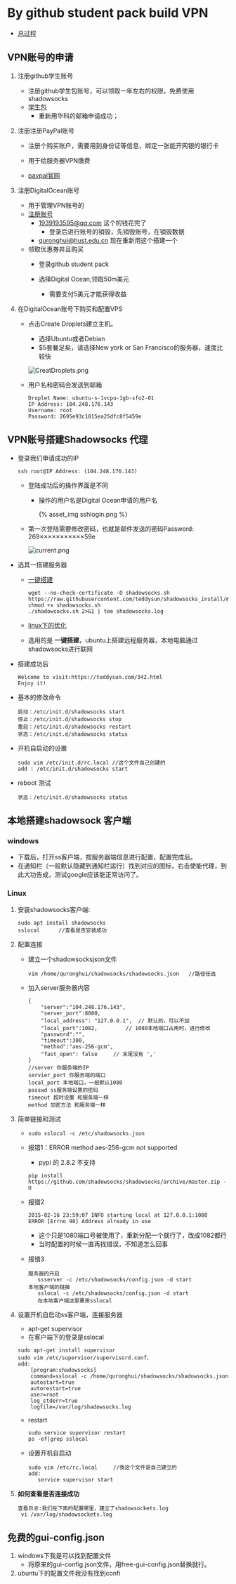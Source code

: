 # By github student pack build VPN
+ [总过程](http://tzaiyang.me/Free-Unlimited-Internet-Access-For-CERNET-Users/)

## VPN账号的申请

1. 注册github学生账号
   + 注册github学生包账号，可以领取一年左右的权限，免费使用shadowsocks
   + [学生包](https://education.github.com/pack)
     + 重新用华科的邮箱申请成功；

2. 注册注册PayPal账号

   + 注册个购买账户，需要用到身份证等信息，绑定一张能开网银的银行卡
   + 用于给服务器VPN缴费

   + [paypal官网](https://www.paypal.com/c2/webapps/mpp/home?locale.x=zh_c2)

3. 注册DigitalOcean账号
   + 用于管理VPN账号的
   + [注册账号](https://www.digitalocean.com/github-students/?utm_medium=partnerships&utm_source=github&utm_campaign=studentdevpack)
     + 1939193595@qq.com 这个的钱花完了
       + 登录后进行账号的销毁，先销毁账号，在销毁数据
     + quronghui@hust.edu.cn 现在重新用这个搭建一个
   + 领取优惠券并且购买
      + 登录github student pack

      + 选择Digital Ocean,领取50m美元
        + 需要支付5美元才能获得收益

4. 在DigitalOcean账号下购买和配置VPS

   + 点击Create Droplets建立主机。

     + 选择Ubuntu或者Debian
     + $5套餐足矣，请选择New york or San Francisco的服务器，速度比较快

     ![CreatDroplets.png](https://github.com/quronghui/shadowsocks/blob/master/CreatDroplets.png)

   + 用户名和密码会发送到邮箱

     ```
     Droplet Name: ubuntu-s-1vcpu-1gb-sfo2-01
     IP Address: 104.248.176.143
     Username: root
     Password: 2695e93c1015ea25dfc8f5459e
     ```

## VPN账号搭建Shadowsocks 代理

+ 登录我们申请成功的IP

  ```
  ssh root@IP Address: (104.248.176.143)	
  ```

  + 登陆成功后的操作界面是不同

    + 操作的用户名是Digital Ocean申请的用户名

      {% asset_img sshlogin.png %}

  + 第一次登陆需要修改密码，也就是邮件发送的密码Password: 269×××××××××××59e

    ![current.png](https://github.com/quronghui/shadowsocks/blob/master/current.png)

+ 选其一搭建服务器

  + [一键搭建](https://teddysun.com/342.html)

    ```
    wget --no-check-certificate -O shadowsocks.sh https://raw.githubusercontent.com/teddysun/shadowsocks_install/master/shadowsocks.sh
    chmod +x shadowsocks.sh
    ./shadowsocks.sh 2>&1 | tee shadowsocks.log
    ```

  + [linux下的优化](https://www.polarxiong.com/archives/Ubuntu-16-04%E4%B8%8BShadowsocks%E6%9C%8D%E5%8A%A1%E5%99%A8%E7%AB%AF%E5%AE%89%E8%A3%85%E5%8F%8A%E4%BC%98%E5%8C%96.html)

  + 选用的是 **一键搭建**，ubuntu上搭建远程服务器，本地电脑通过shadowsocks进行联网

+ 搭建成功后

  ```
  Welcome to visit:https://teddysun.com/342.html
  Enjoy it!
  ```

+ 基本的修改命令

  ```
  启动：/etc/init.d/shadowsocks start
  停止：/etc/init.d/shadowsocks stop
  重启：/etc/init.d/shadowsocks restart
  状态：/etc/init.d/shadowsocks status
  ```

+ 开机自启动的设置

  ```
  sudo vim /etc/init.d/rc.local	//这个文件自己创建的
  add : /etc/init.d/shadowsocks start
  ```

+ reboot 测试

  ```
  状态：/etc/init.d/shadowsocks status
  ```

## 本地搭建shadowsock 客户端

### windows 

+ 下载后，打开ss客户端，按服务器端信息进行配置，配置完成后。
+ 在通知栏（一般默认隐藏到通知栏运行）找到对应的图标，右击使能代理，到此大功告成，测试google应该能正常访问了。

### Linux 

1. 安装shadowsocks客户端:

   ```
   sudo apt install shadowsocks
   sslocal 		//查看是否安装成功
   ```

2. 配置连接

   + 建立一个shadowsocksjson文件

     ```
     vim /home/quronghui/shadowsocks/shadowsocks.json	//路径任选
     ```

   + 加入server服务器内容

     ```
     {
         "server":"104.248.176.143",
         "server_port":8080,
         "local_address": "127.0.0.1",	// 默认的，可以不加
         "local_port":1082,			// 1080本地端口占用时，进行修改
         "password":"",
         "timeout":300,
         "method":"aes-256-gcm",
         "fast_open": false		// 末尾没有 ','
     }
     //server 你服务端的IP
     servier_port 你服务端的端口
     local_port 本地端口，一般默认1080
     passwd ss服务端设置的密码
     timeout 超时设置 和服务端一样
     method 加密方法 和服务端一样
     ```

3. 简单链接和测试

   + ```
     sudo sslocal -c /etc/shadowsocks.json
     ```

   + 报错1：ERROR method aes-256-gcm not supported

     + pypi 的 2.8.2 不支持

     ```
     pip install https://github.com/shadowsocks/shadowsocks/archive/master.zip -U
     ```

   + 报错2 

     ```
     2015-02-16 23:59:07 INFO starting local at 127.0.0.1:1080  
     ERROR [Errno 98] Address already in use
     ```

     + 这个只是1080端口号被使用了，重新分配一个就行了，改成1082都行
     + 当时配置的时候一直再找错误，不知道怎么回事

   + 报错3 

     ```
     服务器的开启
     	ssserver -c /etc/shadowsocks/config.json -d start
     本地客户端的链接
     	sslocal -c /etc/shadowsocks/config.json -d start
     	在本地客户端这里要用sslocal
     ```

4. 设置开机自启动ss客户端，连接服务器

   + apt-get supervisor
   + 在客户端下的登录是sslocal

   ```
   sudo apt-get install supervisor
   sudo vim /etc/supervisor/supervisord.conf、
   add:
       [program:shadowsocks]
       command=sslocal -c /home/quronghui/shadowsocks/shadowsocks.json 
       autostart=true
       autorestart=true
       user=root
       log_stderr=true
       logfile=/var/log/shadowsocks.log
   ```

   + restart

     ```
     sudo service supervisor restart
     ps -ef|grep sslocal
     ```

   + 设置开机自启动

     ```
     sudo vim /etc/rc.local		//我这个文件是自己建立的
     add:	
     	service supervisor start 
     ```

5. **如何查看是否连接成功**

   ```
   查看日志:我们在下面的配置哪里，建立了shadowsockets.log
   	vi /var/log/shadowsockets.log
   ```

   

## 免费的gui-config.json

1. windows下我是可以找到配置文件
   + 将原来的gui-config.json文件，用free-gui-config.json替换就行。
2. ubuntu下的配置文件我没有找到confi
